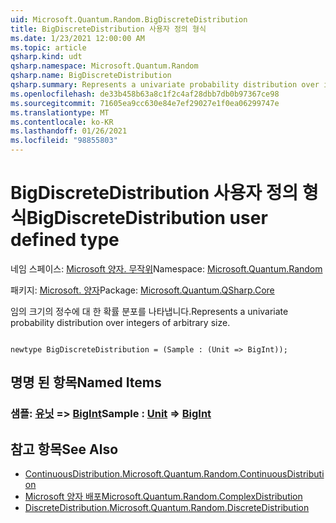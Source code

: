 ```yaml
---
uid: Microsoft.Quantum.Random.BigDiscreteDistribution
title: BigDiscreteDistribution 사용자 정의 형식
ms.date: 1/23/2021 12:00:00 AM
ms.topic: article
qsharp.kind: udt
qsharp.namespace: Microsoft.Quantum.Random
qsharp.name: BigDiscreteDistribution
qsharp.summary: Represents a univariate probability distribution over integers of arbitrary size.
ms.openlocfilehash: de33b458b63a8c1f2c4af28dbb7db0b97367ce98
ms.sourcegitcommit: 71605ea9cc630e84e7ef29027e1f0ea06299747e
ms.translationtype: MT
ms.contentlocale: ko-KR
ms.lasthandoff: 01/26/2021
ms.locfileid: "98855803"
---
```

# <a name="bigdiscretedistribution-user-defined-type"></a><span data-ttu-id="0c877-102">BigDiscreteDistribution 사용자 정의 형식</span><span class="sxs-lookup"><span data-stu-id="0c877-102">BigDiscreteDistribution user defined type</span></span>

<span data-ttu-id="0c877-103">네임 스페이스: [Microsoft 양자. 무작위](xref:Microsoft.Quantum.Random)</span><span class="sxs-lookup"><span data-stu-id="0c877-103">Namespace: [Microsoft.Quantum.Random](xref:Microsoft.Quantum.Random)</span></span>

<span data-ttu-id="0c877-104">패키지: [Microsoft. 양자](https://nuget.org/packages/Microsoft.Quantum.QSharp.Core)</span><span class="sxs-lookup"><span data-stu-id="0c877-104">Package: [Microsoft.Quantum.QSharp.Core](https://nuget.org/packages/Microsoft.Quantum.QSharp.Core)</span></span>


<span data-ttu-id="0c877-105">임의 크기의 정수에 대 한 확률 분포를 나타냅니다.</span><span class="sxs-lookup"><span data-stu-id="0c877-105">Represents a univariate probability distribution over integers of arbitrary size.</span></span>

```qsharp

newtype BigDiscreteDistribution = (Sample : (Unit => BigInt));
```



## <a name="named-items"></a><span data-ttu-id="0c877-106">명명 된 항목</span><span class="sxs-lookup"><span data-stu-id="0c877-106">Named Items</span></span>

### <a name="sample--unit--bigint"></a><span data-ttu-id="0c877-107">샘플: [유닛](xref:microsoft.quantum.lang-ref.unit) => [BigInt](xref:microsoft.quantum.lang-ref.bigint)</span><span class="sxs-lookup"><span data-stu-id="0c877-107">Sample : [Unit](xref:microsoft.quantum.lang-ref.unit) => [BigInt](xref:microsoft.quantum.lang-ref.bigint)</span></span> 



## <a name="see-also"></a><span data-ttu-id="0c877-108">참고 항목</span><span class="sxs-lookup"><span data-stu-id="0c877-108">See Also</span></span>

- [<span data-ttu-id="0c877-109">ContinuousDistribution.</span><span class="sxs-lookup"><span data-stu-id="0c877-109">Microsoft.Quantum.Random.ContinuousDistribution</span></span>](xref:Microsoft.Quantum.Random.ContinuousDistribution)
- [<span data-ttu-id="0c877-110">Microsoft 양자 배포</span><span class="sxs-lookup"><span data-stu-id="0c877-110">Microsoft.Quantum.Random.ComplexDistribution</span></span>](xref:Microsoft.Quantum.Random.ComplexDistribution)
- [<span data-ttu-id="0c877-111">DiscreteDistribution.</span><span class="sxs-lookup"><span data-stu-id="0c877-111">Microsoft.Quantum.Random.DiscreteDistribution</span></span>](xref:Microsoft.Quantum.Random.DiscreteDistribution)